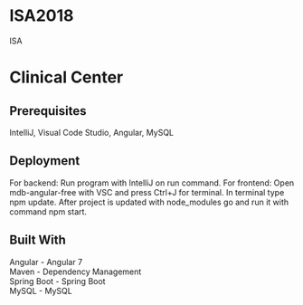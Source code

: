 # ISA2018
ISA

<h1>Clinical Center</h1>

<h2>Prerequisites</h2>
<p>IntelliJ, Visual Code Studio, Angular, MySQL</p>

<h2>Deployment</h2>
<p>For backend: Run program with IntelliJ on run command. For frontend: Open mdb-angular-free with VSC and press Ctrl+J for terminal. In terminal type npm update. After project is updated with node_modules go and run it with command npm start.<p>

<h2>Built With</h2>
<p>Angular - Angular 7<br/>
Maven - Dependency Management<br/>
Spring Boot - Spring Boot<br/>
MySQL - MySQL<p>

